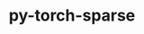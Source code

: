 ---
title: "py-torch-sparse"
layout: cache
categories: [package, develop-2024-03-03]
meta: {"versions": ["0.6.17"], "compilers": ["apple-clang@=15.0.0", "gcc@=11.4.0"], "oss": ["ubuntu22.04", "ventura"], "platforms": ["darwin", "linux"], "targets": ["aarch64", "x86_64_v3"], "stacks": ["ml-darwin-aarch64-mps", "ml-linux-x86_64-cpu", "ml-linux-x86_64-cuda", "root"], "num_specs": 3, "num_specs_by_stack": {"root": 3, "ml-darwin-aarch64-mps": 1, "ml-linux-x86_64-cpu": 1, "ml-linux-x86_64-cuda": 1}}
spec_details: [{"hash": "hs5bpbdcjz5a3cnp56gsptmxd7h4g7vb", "compiler": "apple-clang@=15.0.0", "versions": ["0.6.17"], "os": "ventura", "platform": "darwin", "target": "aarch64", "variants": ["build_system=python_pip", "~cuda"], "stacks": ["root", "ml-darwin-aarch64-mps"], "size": "-", "tarball": "https://binaries.spack.io/develop-2024-03-03/build_cache/darwin-ventura-aarch64/apple-clang-15.0.0/py-torch-sparse-0.6.17/darwin-ventura-aarch64-apple-clang-15.0.0-py-torch-sparse-0.6.17-hs5bpbdcjz5a3cnp56gsptmxd7h4g7vb.spack"}, {"hash": "53j4p7652s6qe7o6br4h2yquqp3ly2be", "compiler": "gcc@=11.4.0", "versions": ["0.6.17"], "os": "ubuntu22.04", "platform": "linux", "target": "x86_64_v3", "variants": ["build_system=python_pip", "~cuda"], "stacks": ["ml-linux-x86_64-cpu", "root"], "size": "-", "tarball": "https://binaries.spack.io/develop-2024-03-03/build_cache/linux-ubuntu22.04-x86_64_v3/gcc-11.4.0/py-torch-sparse-0.6.17/linux-ubuntu22.04-x86_64_v3-gcc-11.4.0-py-torch-sparse-0.6.17-53j4p7652s6qe7o6br4h2yquqp3ly2be.spack"}, {"hash": "3igli4ymnlqxjie57wm27wbxn47aigy4", "compiler": "gcc@=11.4.0", "versions": ["0.6.17"], "os": "ubuntu22.04", "platform": "linux", "target": "x86_64_v3", "variants": ["build_system=python_pip", "+cuda"], "stacks": ["ml-linux-x86_64-cuda", "root"], "size": "-", "tarball": "https://binaries.spack.io/develop-2024-03-03/build_cache/linux-ubuntu22.04-x86_64_v3/gcc-11.4.0/py-torch-sparse-0.6.17/linux-ubuntu22.04-x86_64_v3-gcc-11.4.0-py-torch-sparse-0.6.17-3igli4ymnlqxjie57wm27wbxn47aigy4.spack"}]
---
